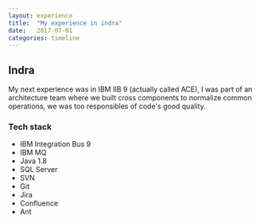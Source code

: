 ```yaml
---
layout: experience
title:  "My experience in indra"
date:   2017-07-01
categories: timeline
---
```


## Indra

My next experience was in IBM IIB 9 (actually called ACE), I was part of an architecture team where we built cross components to normalize common operations, we was too responsibles of code's good quality.

### Tech stack

- IBM Integration Bus 9
- IBM MQ
- Java 1.8
- SQL Server
- SVN
- Git
- Jira
- Confluence
- Ant
